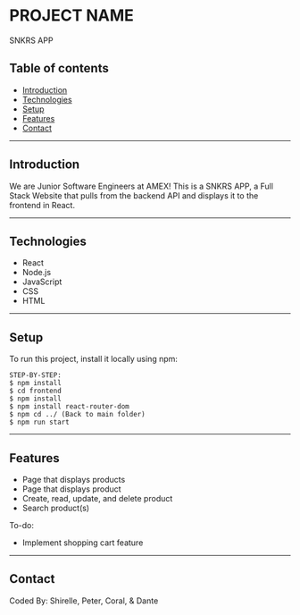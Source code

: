 # PROJECT NAME

SNKRS APP

## Table of contents

- [Introduction](#introduction)
- [Technologies](#technologies)
- [Setup](#setup)
- [Features](#features)
- [Contact](#contact)

---

## Introduction

We are Junior Software Engineers at AMEX! This is a SNKRS APP, a Full Stack Website that pulls from the backend API and displays it to the frontend in React.

---

## Technologies

- React
- Node.js
- JavaScript
- CSS
- HTML

---

## Setup

To run this project, install it locally using npm:

```
STEP-BY-STEP:
$ npm install
$ cd frontend 
$ npm install
$ npm install react-router-dom
$ npm cd ../ (Back to main folder)
$ npm run start
```

---

## Features

- Page that displays products
- Page that displays product
- Create, read, update, and delete product
- Search product(s)

To-do:

- Implement shopping cart feature

---

## Contact

Coded By: Shirelle, Peter, Coral, & Dante